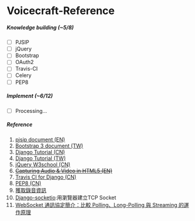 # Voicecraft-Reference

##### Knowledge building (~5/8)
- [ ] PJSIP
- [ ] jQuery
- [ ] Bootstrap
- [ ] OAuth2
- [ ] Travis-CI
- [ ] Celery
- [ ] PEP8

##### Implement (~6/12)
- [ ] Processing...

##### Reference
1. [pjsip document (EN)](http://trac.pjsip.org/repos)
2. [Bootstrap 3 document (TW)](https://kkbruce.tw/bs3/)
3. [Django Tutorial (CN)](http://www.ziqiangxuetang.com/django/django-tutorial.html)
4. [Django Tutorial (TW)](http://dokelung-blog.logdown.com/archives)
5. [jQuery W3school (CN)](http://www.w3school.com.cn/jquery/index.asp)
6. [~~Capturing Audio & Video in HTML5 (EN)~~](http://www.html5rocks.com/en/tutorials/getusermedia/intro/)
7. [Travis CI for Django (CN)](http://pycoders-weekly-chinese.readthedocs.io/en/latest/issue12/Using-Travis-CI-With-Python-and-Django.html)
8. [PEP8 (CN)](http://python.freelycode.com/contribution/detail/47)
9. [獲取錄音資訊](http://www.oxxostudio.tw/articles/201601/web-audio-recorder.html)
10. [Django-socketio](https://github.com/stephenmcd/django-socketio):用瀏覽器建立TCP Socket
11. [WebSocket 通訊協定簡介：比較 Polling、Long-Polling 與 Streaming 的運作原理](http://blogger.gtwang.org/2014/01/websocket-protocol.html)
